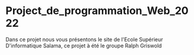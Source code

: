 # Project_de_programmation_Web_2022
Dans  ce projet nous vous présentons le site de l'Ecole Supérieur D'informatique Salama, ce projet à été le groupe Ralph Griswold
